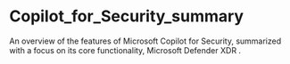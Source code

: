 # Copilot_for_Security_summary
An overview of the features of Microsoft Copilot for Security, summarized with a focus on its core functionality,  Microsoft Defender XDR .
